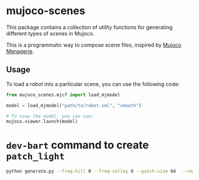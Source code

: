 # mujoco-scenes

This package contains a collection of utility functions for generating different types of scenes in Mujoco.

This is a programmatic way to compose scene files, inspired by [Mujoco Menagerie](https://github.com/google-deepmind/mujoco_menagerie).

## Usage

To load a robot into a particular scene, you can use the following code:

```python
from mujoco_scenes.mjcf import load_mjmodel

model = load_mjmodel("path/to/robot.xml", "smooth")

# To view the model, you can use:
mujoco.viewer.launch(model)
```


# `dev-bart` command to create `patch_light`
```bash
python generate.py --freq-hill 0 --freq-valley 0 --patch-size 64  --rows 5 --freq-hill-valley 2 --freq-rough 2  --rough-amplitude 0.5 --hill-amplitude 0.3 --valley-amplitude 0.3 --output templates/assets/patch_light.png
```